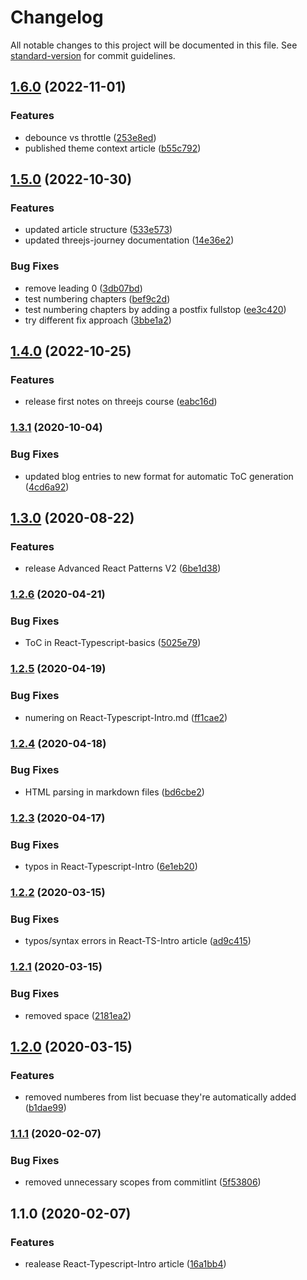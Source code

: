 # Changelog

All notable changes to this project will be documented in this file. See [standard-version](https://github.com/conventional-changelog/standard-version) for commit guidelines.

## [1.6.0](https://github.com/polaroidkidd/blog/compare/v1.5.0...v1.6.0) (2022-11-01)


### Features

* debounce vs throttle ([253e8ed](https://github.com/polaroidkidd/blog/commit/253e8edc21215a0926d68fdc6866d6f33dcdd0b5))
* published theme context article ([b55c792](https://github.com/polaroidkidd/blog/commit/b55c79248ea51dbe2876f80f65611cd66c9b1003))

## [1.5.0](https://github.com/polaroidkidd/blog/compare/v1.4.0...v1.5.0) (2022-10-30)


### Features

* updated article structure ([533e573](https://github.com/polaroidkidd/blog/commit/533e573dd8c8c153d4e952d62bf9096bad6c4fca))
* updated threejs-journey documentation ([14e36e2](https://github.com/polaroidkidd/blog/commit/14e36e201f7d9f9166842ec05f45547b583c85a1))


### Bug Fixes

* remove leading 0 ([3db07bd](https://github.com/polaroidkidd/blog/commit/3db07bd71e521152f41928420a185d625514e01d))
* test numbering chapters ([bef9c2d](https://github.com/polaroidkidd/blog/commit/bef9c2d843bee904f3530e6244fafa160393b609))
* test numbering chapters by adding a postfix fullstop ([ee3c420](https://github.com/polaroidkidd/blog/commit/ee3c42015fa61b998ec7eda43db4f8895f0c8020))
* try different fix approach ([3bbe1a2](https://github.com/polaroidkidd/blog/commit/3bbe1a28d97be4face2727960b95a3d4e43e39ac))

## [1.4.0](https://github.com/polaroidkidd/blog/compare/v1.3.1...v1.4.0) (2022-10-25)


### Features

* release first notes on threejs course ([eabc16d](https://github.com/polaroidkidd/blog/commit/eabc16d878bcc190ecaea938c8df4877e4a4046c))

### [1.3.1](https://github.com/polaroidkidd/blog/compare/v1.3.0...v1.3.1) (2020-10-04)


### Bug Fixes

* updated blog entries to new format for automatic ToC generation ([4cd6a92](https://github.com/polaroidkidd/blog/commit/4cd6a9262221875a81272550049262466edc6a10))

## [1.3.0](https://github.com/polaroidkidd/blog/compare/v1.2.6...v1.3.0) (2020-08-22)


### Features

* release Advanced React Patterns V2 ([6be1d38](https://github.com/polaroidkidd/blog/commit/6be1d38a2847a46d681c48e5d01ed291c98af2b4))

### [1.2.6](https://github.com/polaroidkidd/blog/compare/v1.2.5...v1.2.6) (2020-04-21)


### Bug Fixes

* ToC in React-Typescript-basics ([5025e79](https://github.com/polaroidkidd/blog/commit/5025e79d6b6d5c9707fd686fdeed292c5fc94d93))

### [1.2.5](https://github.com/polaroidkidd/blog/compare/v1.2.4...v1.2.5) (2020-04-19)


### Bug Fixes

* numering on React-Typescript-Intro.md ([ff1cae2](https://github.com/polaroidkidd/blog/commit/ff1cae25b601d571be427ab508ab61a4d364fac7))

### [1.2.4](https://github.com/polaroidkidd/blog/compare/v1.2.3...v1.2.4) (2020-04-18)


### Bug Fixes

* HTML parsing in markdown files ([bd6cbe2](https://github.com/polaroidkidd/blog/commit/bd6cbe234f4588762237500dac3a70e1d94dfff8))

### [1.2.3](https://github.com/polaroidkidd/blog/compare/v1.2.2...v1.2.3) (2020-04-17)


### Bug Fixes

* typos in React-Typescript-Intro ([6e1eb20](https://github.com/polaroidkidd/blog/commit/6e1eb20553880cd60d4eb9d18239af1e8a42c779))

### [1.2.2](https://github.com/polaroidkidd/blog/compare/v1.2.1...v1.2.2) (2020-03-15)


### Bug Fixes

* typos/syntax errors in React-TS-Intro article ([ad9c415](https://github.com/polaroidkidd/blog/commit/ad9c415ab8593ccd366382037c3b3d85b673d45c))

### [1.2.1](https://github.com/polaroidkidd/blog/compare/v1.2.0...v1.2.1) (2020-03-15)


### Bug Fixes

* removed space ([2181ea2](https://github.com/polaroidkidd/blog/commit/2181ea2f4faec5910189fe4e5f0d121ae2425640))

## [1.2.0](https://github.com/polaroidkidd/blog/compare/v1.1.1...v1.2.0) (2020-03-15)


### Features

* removed numberes from list becuase they're automatically added ([b1dae99](https://github.com/polaroidkidd/blog/commit/b1dae994330b1014cffa97f3f7195d2991ba38ed))

### [1.1.1](https://github.com/polaroidkidd/blog/compare/v1.1.0...v1.1.1) (2020-02-07)


### Bug Fixes

* removed unnecessary scopes from commitlint ([5f53806](https://github.com/polaroidkidd/blog/commit/5f5380627a3d6cf97bf51ffe958d843506b2bf91))

## 1.1.0 (2020-02-07)


### Features

* realease React-Typescript-Intro article ([16a1bb4](https://github.com/polaroidkidd/blog/commit/16a1bb469a8139cb9383f5ae5280e42fe63807ba))
